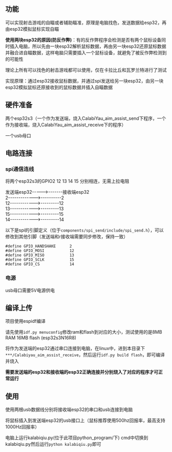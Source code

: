 ## 功能

可以实现射击游戏的自瞄或者辅助瞄准，原理是电脑找色，发送数据给esp32，再由esp32模拟鼠标实现自瞄

**使用两块esp32的原因(防反作弊)**：有的反作弊程序会检测是否有两个鼠标设备同时插入电脑，所以先由一块esp32解析鼠标数据，再由另一块esp32还原鼠标数据并融合进自瞄数据，这样电脑只需要插入一个鼠标设备，就避免了被反作弊检测到的可能性

理论上所有可以找色的射击游戏都可以使用，仅在卡拉比丘和瓦罗兰特进行了测试

实现原理：通过esp32接收鼠标数据，并通过spi发送给另一块esp32，由另一块esp32模拟鼠标还原接收到的鼠标数据并插入自瞄数据

## 硬件准备

两个esp32s3（一个作为发送端，烧入CalabiYau_aim_assist_send下程序，一个作为接收端，烧入CalabiYau_aim_assist_receive下的程序）

一个usb母口

## 电路连接

### spi通信连线

将两个esp32s3的GPIO2 12 13 14 15 分别相连，无需上拉电阻

发送端esp32----->-------接收端esp32  
2------------->----------2  
12------------>---------12  
13------------>---------13  
15------------>---------15  
14------------>---------14

以下是spi的引脚定义（位于`components/spi_send/include/spi_send.h`），可以修改到其他引脚（发送端和r接收端需要同步修改，保持一致）

```
#define GPIO_HANDSHAKE      2
#define GPIO_MOSI           12
#define GPIO_MISO           13
#define GPIO_SCLK           15
#define GPIO_CS             14
```

### 电源

usb母口需要5V电源供电

## 编译上传

项目使用espidf编译

请先使用`idf.py menuconfig`修改ram和flash到对应的大小，测试使用的是8MB RAM  16MB flash (esp32s3N16R8)

将作为发送端的esp32通过串口连接到电脑，在linux中，进到本目录下`***/Calabiyau_aim_assist_receive`，然后运行`idf.py build flash`，即可编译并烧入

**需要发送端的esp32和接收端的esp32正确连接并分别烧入了对应的程序才可正常运行**

## 使用

使用两根usb数据线分别将接收端esp32的串口和usb连接到电脑

将鼠标插入到发送端esp32的usb接口上（鼠标推荐使用500hz回报率，最高支持1000Hz回报率）

电脑上运行kalabiqiu.py(位于此项目python_program/下) cmd中切换到kalabiqiu.py然后运行`python kalabiqiu.py`即可
